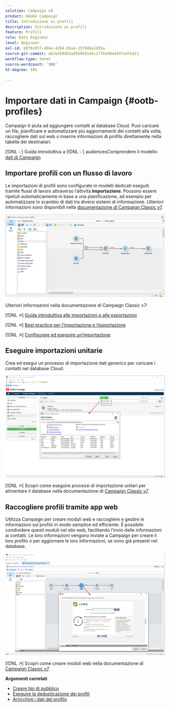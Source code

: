 ```yaml
---
solution: Campaign v8
product: Adobe Campaign
title: Introduzione ai profili
description: Introduzione ai profili
feature: Profili
role: Data Engineer
level: Beginner
exl-id: b0f8c057-dd4e-4284-b5a4-157986a1d95a
source-git-commit: ab7e458db5ad5696d144c17f6e89e4437a476d11
workflow-type: tm+mt
source-wordcount: '306'
ht-degree: 59%

---
```


# Importare dati in Campaign {#ootb-profiles}

Campaign ti aiuta ad aggiungere contatti al database Cloud. Puoi caricare un file, pianificare e automatizzare più aggiornamenti dei contatti alla volta, raccogliere dati sul web o inserire informazioni di profilo direttamente nella tabella dei destinatari.

[!DNL :bulb:] Guida introduttiva a  [](audiences.md)
[!DNL :bulb:] audiencesComprendere il modello  [dati di Campaign](../dev/datamodel.md)

## Importare profili con un flusso di lavoro

Le importazioni di profili sono configurate in modelli dedicati eseguiti tramite flussi di lavoro attraverso l’attività **Importazione**. Possono essere ripetuti automaticamente in base a una pianificazione, ad esempio per automatizzare lo scambio di dati tra diversi sistemi di informazione. Ulteriori informazioni sono disponibili nella [documentazione di Campaign Classic v7](https://experienceleague.adobe.com/docs/campaign-classic/using/getting-started/importing-and-exporting-data/import-export-workflows.html?lang=it).

![](assets/import-wf.png)

Ulteriori informazioni nella documentazione di Campaign Classic v7:

[!DNL :arrow_upper_right:] [Guida introduttiva alle importazioni e alle esportazioni](https://experienceleague.adobe.com/docs/campaign-classic/using/getting-started/importing-and-exporting-data/get-started-data-import-export.html?lang=it)

[!DNL :arrow_upper_right:] [Best practice per l’importazione e l’esportazione](https://experienceleague.adobe.com/docs/campaign-classic/using/getting-started/importing-and-exporting-data/best-practices/import-export-best-practices.html?lang=it)

[!DNL :arrow_upper_right:] [Configurare ed eseguire un’importazione](https://experienceleague.adobe.com/docs/campaign-classic/using/getting-started/importing-and-exporting-data/generic-imports-exports/executing-import-jobs.html?lang=it)

## Eseguire importazioni unitarie

Crea ed esegui un processo di importazione dati generico per caricare i contatti nel database Cloud.

![](assets/new-import.png)

[!DNL :arrow_upper_right:] Scopri come eseguire processi di importazione unitari per alimentare il database nella documentazione di  [Campaign Classic v7](https://experienceleague.adobe.com/docs/campaign-classic/using/getting-started/importing-and-exporting-data/generic-imports-exports/about-generic-imports-exports.html?lang=it).

## Raccogliere profili tramite app web

Utilizza Campaign per creare moduli web e raccogliere e gestire le informazioni sul profilo in modo semplice ed efficiente. È possibile condividere questi moduli nel sito web, facilitando l&#39;invio delle informazioni ai contatti. Le loro informazioni vengono inviate a Campaign per creare il loro profilo o per aggiornare le loro informazioni, se sono già presenti nel database.

![](assets/web-form-page.png)

[!DNL :arrow_upper_right:] Scopri come creare moduli web nella documentazione di  [Campaign Classic v7](https://experienceleague.adobe.com/docs/campaign-classic/using/designing-content/web-forms/about-web-forms.html).

**Argomenti correlati**

* [Creare tipi di pubblico](audiences.md)
* [Eseguire la deduplicazione dei profili](https://experienceleague.adobe.com/docs/campaign-classic/using/automating-with-workflows/use-cases/data-management/deduplication-merge.html?lang=it)
* [Arricchire i dati del profilo](https://experienceleague.adobe.com/docs/campaign-classic/using/automating-with-workflows/use-cases/data-management/enriching-data.html?lang=it)
